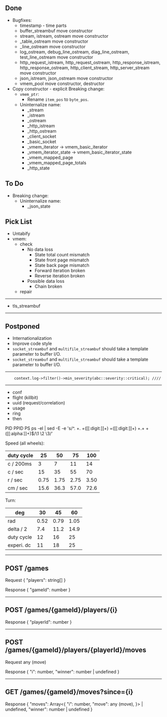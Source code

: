 ## Done
- Bugfixes:
  - timestamp - time parts
  - buffer_streambuf move constructor
  - stream, istream, ostream move constructor
  - _table_ostream move constructor
  - _line_ostream move constructor
  - log_ostream, debug_line_ostream, diag_line_ostream, test_line_ostream move constructor
  - http_request_istream, http_request_ostream, http_response_istream, http_response_ostream, http_client_stream, http_server_stream move constructor
  - json_istream, json_ostream move constructor
  - vmem_pool move constructor, destructor
- Copy constructor - explicit
Breaking change:
  - `vmem_ptr`:
    - Rename `item_pos` to `byte_pos`.
  - Uninternalize name:
    - _stream
    - _istream
    - _ostream
    - _http_istream
    - _http_ostream
    - _client_socket
    - _basic_socket
    - _vmem_iterator -> vmem_basic_iterator
    - _vmem_iterator_state -> vmem_basic_iterator_state
    - _vmem_mapped_page
    - _vmem_mapped_page_totals
    - _http_state

## To Do
- Breaking change:
  - Uninternalize name:
    - _json_state
  
## Pick List
 - Untabify
- vmem:
  - check
    - No data loss
      - State total count mismatch
      - State front page mismatch
      - State back page mismatch
      - Forward iteration broken
      - Reverse iteration broken
    - Possible data loss
      - Chain broken
  - repair
---
- tls_streambuf
---

## Postponed
- Internationalization
- Improve code style
- `socket_streambuf` and `multifile_streambuf` should take a <Size> template parameter to buffer I/O.
- `socket_streambuf` and `multifile_streambuf` should take a <Size> template parameter to buffer I/O.

---
		context.log->filter()->min_severity(abc::severity::critical); ////
---


- conf
- flight (killbit)
- uuid (request/correlation)
- usage
- ring
- then


PID PPID PS
ps -el | sed -E -e 's/^. +. +([[:digit:]]+) +([[:digit:]]+) +.+ +([[:alpha:]]+)$/\1 \2 \3/'


Speed (all wheels):
  
duty cycle |   25 |   50 |   75 |  100
---------- |   -- |   -- |   -- |  ---
 c / 200ms |    3 |    7 |   11 |   14
 c / sec   |   15 |   35 |   55 |   70
 r / sec   | 0.75 | 1.75 | 2.75 | 3.50
 cm / sec  | 15.6 | 36.3 | 57.0 | 72.6

Turn:

deg        |   30 |   45 |   60
---        |   -- |   -- |   --
rad        | 0.52 | 0.79 | 1.05
delta / 2  |  7.4 | 11.2 | 14.9
duty cycle |   12 |   16 |   25
experi. dc |   11 |   18 |   25


-----------------------------------------
POST /games
-----------------------------------------
Request
{
  "players": string[]
}

Response
{
  "gameId": number
}

-----------------------------------------
POST /games/{gameId}/players/{i}
-----------------------------------------
Response
{
  "playerId": number
}

-----------------------------------------
POST /games/{gameId}/players/{playerId}/moves
-----------------------------------------
Request
any (move)

Response
{
  "i": number,
  "winner": number | undefined
}

-----------------------------------------
GET /games/{gameId}/moves?since={i}
-----------------------------------------
Response
{
  "moves": Array<{
    "i": number,
    "move": any (move),
  }> | undefined,
  "winner": number | undefined
}
